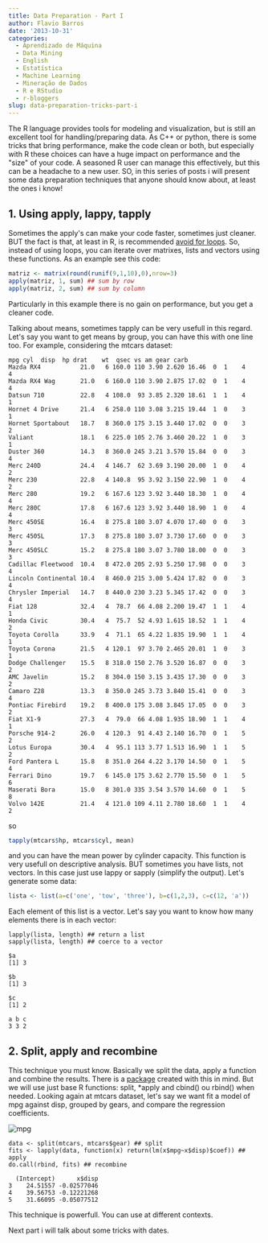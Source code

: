 ```yaml
---
title: Data Preparation - Part I
author: Flavio Barros
date: '2013-10-31'
categories:
  - Aprendizado de Máquina
  - Data Mining
  - English
  - Estatística
  - Machine Learning
  - Mineração de Dados
  - R e RStudio
  - r-bloggers
slug: data-preparation-tricks-part-i
---
```


The R language provides tools for modeling and visualization, but is still an excellent tool for handling/preparing data. As C++ or python, there is some tricks that bring performance, make the code clean or both, but especially with R these choices can have a huge impact on performance and the "size" of your code. A seasoned R user can manage this effectively, but this can be a headache to a new user. SO, in this series of posts i will present some data preparation techniques that anyone should know about, at least the ones i know!

## 1. Using apply, lappy, tapply

Sometimes the apply's can make your code faster, sometimes just cleaner. BUT the fact is that, at least in R, is recommended [avoid for loops](http://stackoverflow.com/questions/2908822/speed-up-the-loop-operation-in-r). So, instead of using loops, you can iterate over matrixes, lists and vectors using these functions. As an example see this code:

```r
matriz <- matrix(round(runif(9,1,10),0),nrow=3)
apply(matriz, 1, sum) ## sum by row
apply(matriz, 2, sum) ## sum by column
```

Particularly in this example there is no gain on performance, but you get a cleaner code.

Talking about means, sometimes tapply can be very usefull in this regard. Let's say you want to get means by group, you can have this with one line too. For example, considering the mtcars dataset:

    mpg cyl  disp  hp drat    wt  qsec vs am gear carb
    Mazda RX4           21.0   6 160.0 110 3.90 2.620 16.46  0  1    4    4
    Mazda RX4 Wag       21.0   6 160.0 110 3.90 2.875 17.02  0  1    4    4
    Datsun 710          22.8   4 108.0  93 3.85 2.320 18.61  1  1    4    1
    Hornet 4 Drive      21.4   6 258.0 110 3.08 3.215 19.44  1  0    3    1
    Hornet Sportabout   18.7   8 360.0 175 3.15 3.440 17.02  0  0    3    2
    Valiant             18.1   6 225.0 105 2.76 3.460 20.22  1  0    3    1
    Duster 360          14.3   8 360.0 245 3.21 3.570 15.84  0  0    3    4
    Merc 240D           24.4   4 146.7  62 3.69 3.190 20.00  1  0    4    2
    Merc 230            22.8   4 140.8  95 3.92 3.150 22.90  1  0    4    2
    Merc 280            19.2   6 167.6 123 3.92 3.440 18.30  1  0    4    4
    Merc 280C           17.8   6 167.6 123 3.92 3.440 18.90  1  0    4    4
    Merc 450SE          16.4   8 275.8 180 3.07 4.070 17.40  0  0    3    3
    Merc 450SL          17.3   8 275.8 180 3.07 3.730 17.60  0  0    3    3
    Merc 450SLC         15.2   8 275.8 180 3.07 3.780 18.00  0  0    3    3
    Cadillac Fleetwood  10.4   8 472.0 205 2.93 5.250 17.98  0  0    3    4
    Lincoln Continental 10.4   8 460.0 215 3.00 5.424 17.82  0  0    3    4
    Chrysler Imperial   14.7   8 440.0 230 3.23 5.345 17.42  0  0    3    4
    Fiat 128            32.4   4  78.7  66 4.08 2.200 19.47  1  1    4    1
    Honda Civic         30.4   4  75.7  52 4.93 1.615 18.52  1  1    4    2
    Toyota Corolla      33.9   4  71.1  65 4.22 1.835 19.90  1  1    4    1
    Toyota Corona       21.5   4 120.1  97 3.70 2.465 20.01  1  0    3    1
    Dodge Challenger    15.5   8 318.0 150 2.76 3.520 16.87  0  0    3    2
    AMC Javelin         15.2   8 304.0 150 3.15 3.435 17.30  0  0    3    2
    Camaro Z28          13.3   8 350.0 245 3.73 3.840 15.41  0  0    3    4
    Pontiac Firebird    19.2   8 400.0 175 3.08 3.845 17.05  0  0    3    2
    Fiat X1-9           27.3   4  79.0  66 4.08 1.935 18.90  1  1    4    1
    Porsche 914-2       26.0   4 120.3  91 4.43 2.140 16.70  0  1    5    2
    Lotus Europa        30.4   4  95.1 113 3.77 1.513 16.90  1  1    5    2
    Ford Pantera L      15.8   8 351.0 264 4.22 3.170 14.50  0  1    5    4
    Ferrari Dino        19.7   6 145.0 175 3.62 2.770 15.50  0  1    5    6
    Maserati Bora       15.0   8 301.0 335 3.54 3.570 14.60  0  1    5    8
    Volvo 142E          21.4   4 121.0 109 4.11 2.780 18.60  1  1    4    2

so

```r
tapply(mtcars$hp, mtcars$cyl, mean)
```

and you can have the mean power by cylinder capacity. This function is very usefull on descriptive analysis. BUT sometimes you have lists, not vectors. In this case just use lappy or sapply (simplify the output). Let's generate some data:

```r
lista <- list(a=c('one', 'tow', 'three'), b=c(1,2,3), c=c(12, 'a'))
```

Each element of this list is a vector. Let's say you want to know how many elements there is in each vector:

    lapply(lista, length) ## return a list
    sapply(lista, length) ## coerce to a vector

    $a
    [1] 3

    $b
    [1] 3

    $c
    [1] 2

    a b c
    3 3 2

## 2. Split, apply and recombine

This technique you must know. Basically we split the data, apply a function and combine the results. There is a [package](http://cran.r-project.org/web/packages/plyr/index.html) created with this in mind. But we will use just base R functions: split, *apply and cbind() ou rbind() when needed. Looking again at mtcars dataset, let's say we want fit a model of mpg against disp, grouped by gears,  and compare the regression coefficients.

![mpg](http://www.flaviobarros.net/wp-content/uploads/2013/10/mpg1.png)

    data <- split(mtcars, mtcars$gear) ## split
    fits <- lapply(data, function(x) return(lm(x$mpg~x$disp)$coef)) ## apply
    do.call(rbind, fits) ## recombine

      (Intercept)      x$disp
    3    24.51557 -0.02577046
    4    39.56753 -0.12221268
    5    31.66095 -0.05077512

This technique is powerfull. You can use at different contexts.

Next part i will talk about some tricks with dates.

